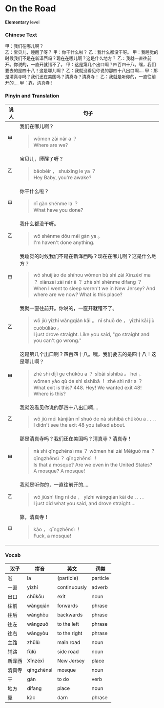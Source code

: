 # On the Road
**Elementary** level
### Chinese Text
甲：我们在哪儿啊？<br />乙：宝贝儿，睡醒了呀？
甲：你干什么啦？
乙：我什么都没干呀。
甲：我睡觉的时候我们不是在新泽西吗？现在在哪儿啊？这是什么地方？
乙：我就一直往前开。你说的，一直开就错不了。
甲：这是第几个出口啊？四百四十八。嘿，我们要去的是四十八！这是哪儿啊？
乙：我就没看见你说的那四十八出口啊....
甲：那是清真寺吗？我们还在美国吗？清真寺？清真寺！
乙：我就是听你的，一直往前开的....
甲：靠，清真寺！

### Pinyin and Translation
|说人|句子|
|----|----|
|甲|我们在哪儿啊？<blockquote>wǒmen zài nǎr a ？<br />Where are we?</blockquote>|
|乙|宝贝儿，睡醒了呀？<blockquote>bǎobèir ， shuìxǐng le ya ？<br />Hey Baby, you're awake?</blockquote>|
|甲|你干什么啦？<blockquote>nǐ gàn shénme la ？<br />What have you done?</blockquote>|
|乙|我什么都没干呀。<blockquote>wǒ shénme dōu méi gàn ya 。<br />I'm haven't done anything.</blockquote>|
|甲|我睡觉的时候我们不是在新泽西吗？现在在哪儿啊？这是什么地方？<blockquote>wǒ shuìjiào de shíhou wǒmen bù shì zài Xīnzéxī ma ？ xiànzài zài nǎr ā ？ zhè shì shénme dìfang ？<br />When I went to sleep weren't we in New Jersey? And where are we now? What is this place?</blockquote>|
|乙|我就一直往前开。你说的，一直开就错不了。<blockquote>wǒ jiù yīzhí wǎngqián kāi 。 nǐ shuō de ， yīzhí kāi jiù cuòbùliǎo 。<br />I just drove straight. Like you said, "go straight and you can't go wrong."</blockquote>|
|甲|这是第几个出口啊？四百四十八。嘿，我们要去的是四十八！这是哪儿啊？<blockquote>zhè shì dìjǐ ge chūkǒu a ？ sìbǎi sìshíbā 。 hei ， wǒmen yào qù de shì sìshíbā ！ zhè shì nǎr a ？<br />What exit is this? 448. Hey! We wanted exit 48! Where is this?</blockquote>|
|乙|我就没看见你说的那四十八出口啊....<blockquote>wǒ jiù méi kànjiàn nǐ shuō de nà sìshíbā chūkǒu a . . . .<br />I didn't see the exit 48 you talked about.</blockquote>|
|甲|那是清真寺吗？我们还在美国吗？清真寺？清真寺！<blockquote>nà shì qīngzhēnsì ma ？ wǒmen hái zài Měiguó ma ？ qīngzhēnsì ？ qīngzhēnsì ！<br />Is that a mosque? Are we even in the United States? A mosque? A mosque!</blockquote>|
|乙|我就是听你的，一直往前开的....<blockquote>wǒ jiùshì tīng nǐ de ， yīzhí wǎngqián kāi de . . . .<br />I just did what you said, and drove straight....</blockquote>|
|甲|靠，清真寺！<blockquote>kào ， qīngzhēnsì ！<br />Fuck, a mosque!</blockquote>|
### Vocab
|汉子|拼音|英文|词类|
|----|----|----|----|
|啦|la|(particle)|particle|
|一直|yīzhí|continuously|adverb|
|出口|chūkǒu|exit|noun|
|往前|wǎngqián|forwards|phrase|
|往后|wǎnghòu|backwards|phrase|
|往左|wǎngzuǒ|to the left|phrase|
|往右|wǎngyòu|to the right|phrase|
|主路|zhǔlù|main road|noun|
|辅路|fǔlù|side road|noun|
|新泽西|Xīnzéxī|New Jersey|place|
|清真寺|qīngzhēnsì|mosque|noun|
|干|gàn|to do|verb|
|地方|dìfang|place|noun|
|靠|kào|darn|phrase|